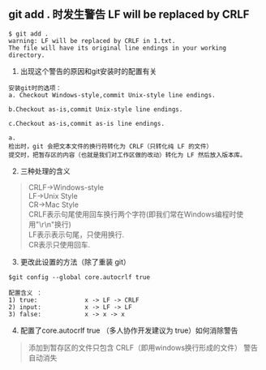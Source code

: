 ## git add . 时发生警告  LF will be replaced by CRLF
```
$ git add .
warning: LF will be replaced by CRLF in 1.txt.
The file will have its original line endings in your working directory.
```       
1. 出现这个警告的原因和git安装时的配置有关        
```
安装git时的选项：　　　
a. Checkout Windows-style,commit Unix-style line endings.

b.Checkout as-is,commit Unix-style line endings.

c.Checkout as-is,commit as-is line endings.
```      

```
a.     
检出时，git 会把文本文件的换行符转化为 CRLF（只转化纯 LF 的文件）
提交时，把暂存区的内容（也就是我们对工作区做的改动）转化为 LF 然后放入版本库。
```
2. 三种处理的含义      
> CRLF->Windows-style            
> LF->Unix Style            
> CR->Mac Style                            
> CRLF表示句尾使用回车换行两个字符(即我们常在Windows编程时使用"\r\n"换行)             
> LF表示表示句尾，只使用换行.           
> CR表示只使用回车.               

3. 更改此设置的方法（除了重装 git）       
```
$git config --global core.autocrlf true
```
```
配置含义 ：　
1) true:             x -> LF -> CRLF
2) input:            x -> LF -> LF
3) false:            x -> x -> x
```
4. 配置了core.autocrlf true （多人协作开发建议为 true）如何消除警告
> 添加到暂存区的文件只包含 CRLF（即用windows换行形成的文件） 警告自动消失
